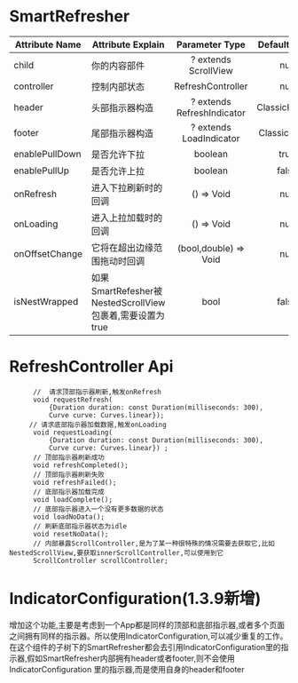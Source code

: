 
# SmartRefresher

| Attribute Name     |     Attribute Explain     | Parameter Type | Default Value  | requirement |
|---------|--------------------------|:-----:|:-----:|:-----:|
| child      | 你的内容部件   | ? extends ScrollView   |   null |  必要
| controller | 控制内部状态  | RefreshController | null | 必要 |
| header | 头部指示器构造  | ? extends RefreshIndicator  | ClassicHeader | 可选|
| footer | 尾部指示器构造     | ? extends LoadIndicator | ClassicFooter | 可选 |
| enablePullDown | 是否允许下拉     | boolean | true | 可选 |
| enablePullUp |   是否允许上拉 | boolean | false | 可选 |
| onRefresh | 进入下拉刷新时的回调   | () => Void | null | 可选 |
| onLoading | 进入上拉加载时的回调   | () => Void | null | 可选 |
| onOffsetChange | 它将在超出边缘范围拖动时回调  | (bool,double) => Void | null | 可选 |
| isNestWrapped | 如果SmartRefesher被NestedScrollView包裹着,需要设置为true  | bool | false | optional |


# RefreshController Api

```
      //  请求顶部指示器刷新,触发onRefresh
      void requestRefresh(
          {Duration duration: const Duration(milliseconds: 300),
          Curve curve: Curves.linear});
     // 请求底部指示器加载数据,触发onLoading
      void requestLoading(
          {Duration duration: const Duration(milliseconds: 300),
          Curve curve: Curves.linear}) ;
      // 顶部指示器刷新成功
      void refreshCompleted();
      // 顶部指示器刷新失败
      void refreshFailed();
      // 底部指示器加载完成
      void loadComplete();
      // 底部指示器进入一个没有更多数据的状态
      void loadNoData();
      // 刷新底部指示器状态为idle
      void resetNoData();
      // 内部暴露ScrollController,是为了某一种很特殊的情况需要去获取它,比如NestedScrollView,要获取innerScrollController,可以使用到它
      ScrollController scrollController;

```

# IndicatorConfiguration(1.3.9新增)
增加这个功能,主要是考虑到一个App都是同样的顶部和底部指示器,或者多个页面之间拥有同样的指示器。所以使用IndicatorConfiguration,可以减少重复的工作。
在这个组件的子树下的SmartRefresher都会去引用IndicatorConfiguration里的指示器,假如SmartRefresher内部拥有header或者footer,则不会使用IndicatorConfiguration
里的指示器,而是使用自身的header和footer
